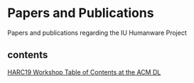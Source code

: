 # Papers and Publications
Papers and publications regarding the IU Humanware Project
## contents
[HARC19 Workshop Table of Contents at the ACM DL](https://dl.acm.org/citation.cfm?id=3355738&picked=prox)
